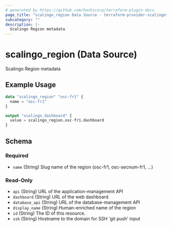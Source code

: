 ```yaml
---
# generated by https://github.com/hashicorp/terraform-plugin-docs
page_title: "scalingo_region Data Source - terraform-provider-scalingo"
subcategory: ""
description: |-
  Scalingo Region metadata
---
```


# scalingo_region (Data Source)

Scalingo Region metadata

## Example Usage

```terraform
data "scalingo_region" "osc-fr1" {
  name = "osc-fr1"
}

output "scalingo_dashboard" {
  value = scalingo_region.osc-fr1.dashboard
}
```

<!-- schema generated by tfplugindocs -->
## Schema

### Required

- `name` (String) Slug name of the region (osc-fr1, osc-secnum-fr1, ...)

### Read-Only

- `api` (String) URL of the application-management API
- `dashboard` (String) URL of the web dashboard
- `database_api` (String) URL of the database-management API
- `display_name` (String) Human-enriched name of the region
- `id` (String) The ID of this resource.
- `ssh` (String) Hostname to the domain for SSH 'git push' input
